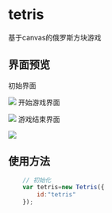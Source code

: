 # tetris
基于canvas的俄罗斯方块游戏
## 界面预览
初始界面

![](http://onix7zh9h.bkt.clouddn.com/17-10-9/1766957.jpg)
开始游戏界面

![](http://onix7zh9h.bkt.clouddn.com/17-10-9/84127092.jpg)
游戏结束界面

![](http://onix7zh9h.bkt.clouddn.com/17-10-9/10065682.jpg)
## 使用方法
```javascript
    // 初始化
    var tetris=new Tetris({
        id:"tetris"
    });
```
